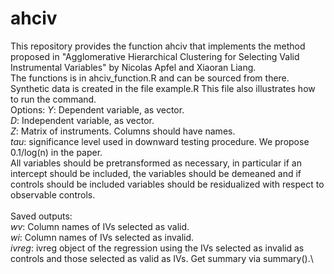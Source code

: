 # ahciv
 
This repository provides the function ahciv that implements the method proposed in "Agglomerative Hierarchical Clustering for Selecting Valid Instrumental Variables" by Nicolas Apfel and Xiaoran Liang. \
The functions is in ahciv_function.R and can be sourced from there.\
Synthetic data is created in the file example.R This file also illustrates how to run the command.\
Options: *Y*: Dependent variable, as vector.\
*D*: Independent variable, as vector.\
*Z*: Matrix of instruments. Columns should have names.\
*tau*: significance level used in downward testing procedure. We propose 0.1/log(n) in the paper. \
All variables should be pretransformed as necessary, in particular if an intercept should be included, the variables should be demeaned and if controls should be included variables should be residualized with respect to observable controls.\
\
Saved outputs: \
*wv*: Column names of IVs selected as valid.\
*wi*: Column names of IVs selected as invalid.\
*ivreg*: ivreg object of the regression using the IVs selected as invalid as controls and those selected as valid as IVs. Get summary via summary().\
